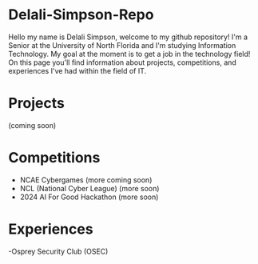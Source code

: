 # Delali-Simpson-Repo

Hello my name is Delali Simpson, welcome to my github repository! I'm a Senior at the University of North Florida and I'm studying Information Technology. My goal at the moment is to get a job in the technology field! On this page you'll find information about projects, competitions, and experiences I've had within the field of IT.

 # Projects
(coming soon)

 # Competitions
- NCAE Cybergames (more coming soon)
- NCL (National Cyber League) (more soon)
- 2024 AI For Good Hackathon (more soon)
  
 # Experiences
-Osprey Security Club (OSEC)
